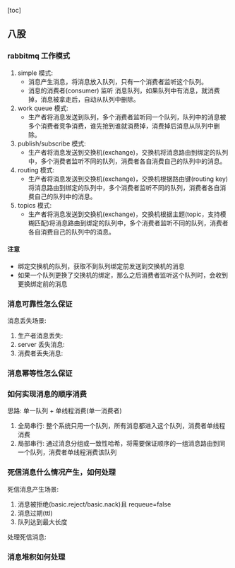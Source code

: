 [toc]

## 八股

### rabbitmq 工作模式
1. simple 模式:
   * 消息产生消息，将消息放入队列，只有一个消费者监听这个队列。
   * 消息的消费者(consumer) 监听 消息队列，如果队列中有消息，就消费掉，消息被拿走后，自动从队列中删除。
2. work queue 模式:
   * 生产者将消息发送到队列，多个消费者监听同一个队列，队列中的消息被多个消费者竞争消费，谁先抢到谁就消费掉，消费掉后消息从队列中删除。
3. publish/subscribe 模式:
    * 生产者将消息发送到交换机(exchange)，交换机将消息路由到绑定的队列中，多个消费者监听不同的队列，消费者各自消费自己的队列中的消息。
4. routing 模式:
    * 生产者将消息发送到交换机(exchange)，交换机根据路由键(routing key)将消息路由到绑定的队列中，多个消费者监听不同的队列，消费者各自消费自己的队列中的消息。
5. topics 模式:
    * 生产者将消息发送到交换机(exchange)，交换机根据主题(topic，支持模糊匹配)将消息路由到绑定的队列中，多个消费者监听不同的队列，消费者各自消费自己的队列中的消息。

#### 注意
* 绑定交换机的队列，获取不到队列绑定前发送到交换机的消息
* 如果一个队列更换了交换机的绑定，那么之后消费者监听这个队列时，会收到更换绑定前的消息

### 消息可靠性怎么保证
消息丢失场景:
1. 生产者消息丢失:  
2. server 丢失消息:  
3. 消费者丢失消息: 

### 消息幂等性怎么保证

### 如何实现消息的顺序消费
思路: 单一队列 + 单线程消费(单一消费者)
1. 全局串行: 整个系统只用一个队列，所有消息都进入这个队列，消费者单线程消费
2. 局部串行: 通过消息分组或一致性哈希，将需要保证顺序的一组消息路由到同一个队列，消费者单线程消费该队列

### 死信消息什么情况产生，如何处理
死信消息产生场景:
1. 消息被拒绝(basic.reject/basic.nack)且 requeue=false
2. 消息过期(ttl)
3. 队列达到最大长度

处理死信消息:


### 消息堆积如何处理

